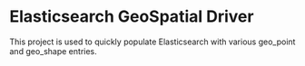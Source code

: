 # Elasticsearch GeoSpatial Driver

This project is used to quickly populate Elasticsearch with various geo_point and geo_shape entries.
